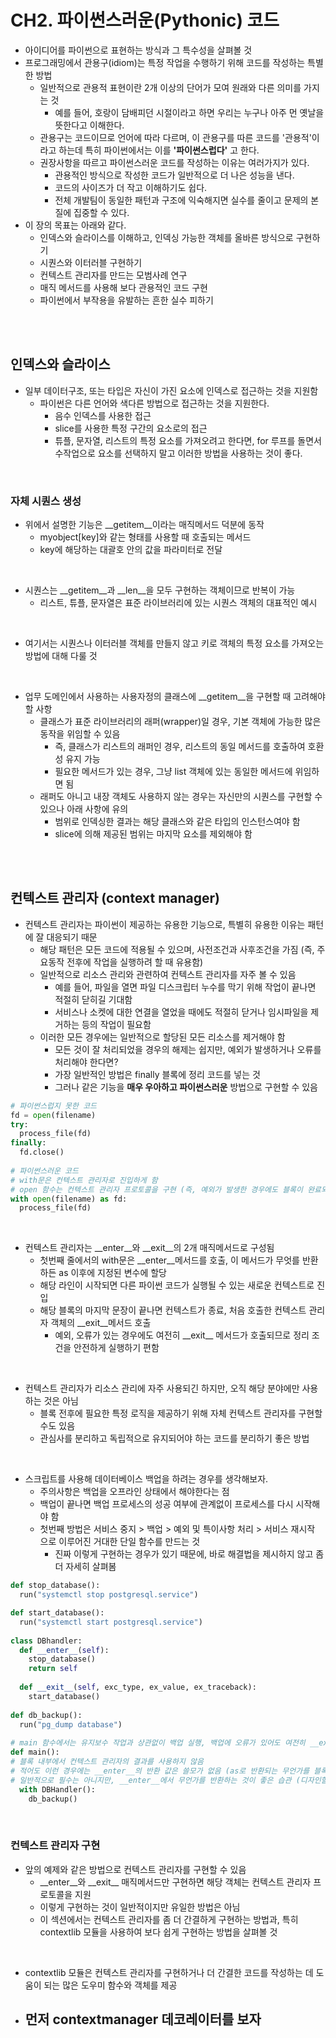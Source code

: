 
# CH2. 파이썬스러운(Pythonic) 코드
- 아이디어를 파이썬으로 표현하는 방식과 그 특수성을 살펴볼 것
- 프로그래밍에서 관용구(idiom)는 특정 작업을 수행하기 위해 코드를 작성하는 특별한 방법
  - 일반적으로 관용적 표현이란 2개 이상의 단어가 모여 원래와 다른 의미를 가지는 것
    - 예를 들어, 호랑이 담배피던 시절이라고 하면 우리는 누구나 아주 먼 옛날을 뜻한다고 이해한다.  
  - 관용구는 코드이므로 언어에 따라 다르며, 이 관용구를 따른 코드를 '관용적'이라고 하는데 특히 파이썬에서는 이를 **'파이썬스럽다'** 고 한다.
  - 권장사항을 따르고 파이썬스러운 코드를 작성하는 이유는 여러가지가 있다.
    - 관용적인 방식으로 작성한 코드가 일반적으로 더 나은 성능을 낸다.
    - 코드의 사이즈가 더 작고 이해하기도 쉽다.
    - 전체 개발팀이 동일한 패턴과 구조에 익숙해지면 실수를 줄이고 문제의 본질에 집중할 수 있다.
- 이 장의 목표는 아래와 같다.
  - 인덱스와 슬라이스를 이해하고, 인덱싱 가능한 객체를 올바른 방식으로 구현하기
  - 시퀀스와 이터러블 구현하기
  - 컨텍스트 관리자를 만드는 모범사례 연구
  - 매직 메서드를 사용해 보다 관용적인 코드 구현
  - 파이썬에서 부작용을 유발하는 흔한 실수 피하기  

<br><br>

## 인덱스와 슬라이스
- 일부 데이터구조, 또는 타입은 자신이 가진 요소에 인덱스로 접근하는 것을 지원함
  - 파이썬은 다른 언어와 색다른 방법으로 접근하는 것을 지원한다.
    - 음수 인덱스를 사용한 접근
    - slice를 사용한 특정 구간의 요소로의 접근
    - 튜플, 문자열, 리스트의 특정 요소를 가져오려고 한다면, for 루프를 돌면서 수작업으로 요소를 선택하지 말고 이러한 방법을 사용하는 것이 좋다.

<br>

### 자체 시퀀스 생성
- 위에서 설명한 기능은 \_\_getitem__이라는 매직메서드 덕분에 동작 
  - myobject\[key]와 같는 형태를 사용할 때 호출되는 메서드
  - key에 해당하는 대괄호 안의 값을 파라미터로 전달

<br>

- 시퀀스는 \_\_getitem__과 \_\_len__을 모두 구현하는 객체이므로 반복이 가능 
  - 리스트, 튜플, 문자열은 표준 라이브러리에 있는 시퀀스 객체의 대표적인 예시

<br>

- 여기서는 시퀀스나 이터러블 객체를 만들지 않고 키로 객체의 특정 요소를 가져오는 방법에 대해 다룰 것

<br>

- 업무 도메인에서 사용하는 사용자정의 클래스에 \_\_getitem__을 구현할 때 고려해야 할 사항
  - 클래스가 표준 라이브러리의 래퍼(wrapper)일 경우, 기본 객체에 가능한 많은 동작을 위임할 수 있음
    - 즉, 클래스가 리스트의 래퍼인 경우, 리스트의 동일 메서드를 호출하여 호환성 유지 가능
    - 필요한 메서드가 있는 경우, 그냥 list 객체에 있는 동일한 메서드에 위임하면 됨
  - 래퍼도 아니고 내장 객체도 사용하지 않는 경우는 자신만의 시퀀스를 구현할 수 있으나 아래 사항에 유의
    - 범위로 인덱싱한 결과는 해당 클래스와 같은 타입의 인스턴스여야 함
    - slice에 의해 제공된 범위는 마지막 요소를 제외해야 함

<br><br>   

## 컨텍스트 관리자 (context manager)
- 컨텍스트 관리자는 파이썬이 제공하는 유용한 기능으로, 특별히 유용한 이유는 패턴에 잘 대응되기 때문
  - 해당 패턴은 모든 코드에 적용될 수 있으며, 사전조건과 사후조건을 가짐 (즉, 주요동작 전후에 작업을 실행하려 할 때 유용함)
  - 일반적으로 리소스 관리와 관련하여 컨텍스트 관리자를 자주 볼 수 있음
    - 예를 들어, 파일을 열면 파일 디스크립터 누수를 막기 위해 작업이 끝나면 적절히 닫히길 기대함
    - 서비스나 소켓에 대한 연결을 열었을 때에도 적절히 닫거나 임시파일을 제거하는 등의 작업이 필요함
  - 이러한 모든 경우에는 일반적으로 할당된 모든 리소스를 제거해야 함
    - 모든 것이 잘 처리되었을 경우의 해제는 쉽지만, 예외가 발생하거나 오류를 처리해야 한다면?
    - 가장 일반적인 방법은 finally 블록에 정리 코드를 넣는 것
    - 그러나 같은 기능을 **매우 우아하고 파이썬스러운** 방법으로 구현할 수 있음

```python
# 파이썬스럽지 못한 코드
fd = open(filename)
try:
  process_file(fd)
finally:
  fd.close()
  
# 파이썬스러운 코드
# with문은 컨텍스트 관리자로 진입하게 함
# open 함수는 컨텍스트 관리자 프로토콜을 구현 (즉, 예외가 발생한 경우에도 블록이 완료되면 파일이 자동으로 닫힘)
with open(filename) as fd:
  process_file(fd)
```

<br>

- 컨텍스트 관리자는 \_\_enter__와 \_\_exit__의 2개 매직메서드로 구성됨
  - 첫번째 줄에서의 with문은  \_\_enter__메서드를 호출, 이 메서드가 무엇를 반환하든 as 이후에 지정된 변수에 할당
  - 해당 라인이 시작되면 다른 파이썬 코드가 실행될 수 있는 새로운 컨텍스트로 진입
  - 해당 블록의 마지막 문장이 끝나면 컨텍스트가 종료, 처음 호출한 컨텍스트 관리자 객체의 \_\_exit__메서드 호출
    - 예외, 오류가 있는 경우에도 여전히 \_\_exit__ 메서드가 호출되므로 정리 조건을 안전하게 실행하기 편함

<br>

- 컨텍스트 관리자가 리소스 관리에 자주 사용되긴 하지만, 오직 해당 분야에만 사용하는 것은 아님
  - 블록 전후에 필요한 특정 로직을 제공하기 위해 자체 컨텍스트 관리자를 구현할 수도 있음
  - 관심사를 분리하고 독립적으로 유지되어야 하는 코드를 분리하기 좋은 방법

<br>

- 스크립트를 사용해 데이터베이스 백업을 하려는 경우를 생각해보자.
  - 주의사항은 백업을 오프라인 상태에서 해야한다는 점
  - 백업이 끝나면 백업 프로세스의 성공 여부에 관계없이 프로세스를 다시 시작해야 함
  - 첫번째 방법은 서비스 중지 > 백업 > 예외 및 특이사항 처리 > 서비스 재시작 으로 이루어진 거대한 단일 함수를 만드는 것
    - 진짜 이렇게 구현하는 경우가 있기 때문에, 바로 해결법을 제시하지 않고 좀 더 자세히 살펴봄

```python
def stop_database():
  run("systemctl stop postgresql.service")

def start_database():
  run("systemctl start postgresql.service")
  
class DBhandler:
  def __enter__(self):
    stop_database()
    return self
    
  def __exit__(self, exc_type, ex_value, ex_traceback):
    start_database()
    
def db_backup():
  run("pg_dump database")
  
# main 함수에서는 유지보수 작업과 상관없이 백업 실행, 백업에 오류가 있어도 여전히 __exit__ 호출
def main():
# 블록 내부에서 컨텍스트 관리자의 결과를 사용하지 않음
# 적어도 이런 경우에는 __enter__의 반환 값은 쓸모가 없음 (as로 반환되는 무언가를 블록 내부에서 써야 한다는 말인가?)
# 일반적으로 필수는 아니지만, __enter__에서 무언가를 반환하는 것이 좋은 습관 (디자인할 때 블록이 시작된 후에 무엇이 필요한지 고려해야 함)
  with DBHandler(): 
    db_backup()
```

<br>

###  컨텍스트 관리자 구현
- 앞의 예제와 같은 방법으로 컨텍스트 관리자를 구현할 수 있음
  - \_\_enter__와 \_\_exit__ 매직메서드만 구현하면 해당 객체는 컨텍스트 관리자 프로토콜을 지원
  - 이렇게 구현하는 것이 일반적이지만 유일한 방법은 아님
  - 이 섹션에서는 컨텍스트 관리자를 좀 더 간결하게 구현하는 방법과, 특히 contextlib 모듈을 사용하여 보다 쉽게 구현하는 방법을 살펴볼 것

<br>

 - contextlib 모듈은 컨텍스트 관리자를 구현하거나 더 간결한 코드를 작성하는 데 도움이 되는 많은 도우미 함수와 객체를 제공
  - 먼저 contextmanager 데코레이터를 보자
    -    













